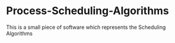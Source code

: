 # Process-Scheduling-Algorithms
This is a small piece of software which represents the Scheduling Algorithms 
